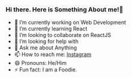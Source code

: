 ### Hi there. Here is Something About me!👋

- 🔭 I’m currently working on Web Development
- 🌱 I’m currently learning React
- 👯 I’m looking to collaborate on ReactJS
- 🤔 I’m looking for help with 
- 💬 Ask me about Anything
- 📫 How to reach me: [Instagram](https://www.instagram.com/im_jasmeetsingh)
- 😄 Pronouns: He/Him
- ⚡ Fun fact: I am a Foodie.
